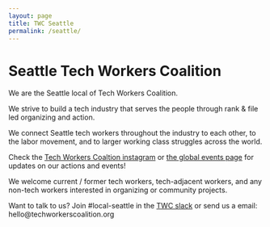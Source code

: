 ```yaml
---
layout: page
title: TWC Seattle
permalink: /seattle/
---
```

<style>h1, .main-wrapper h2, h3 {text-align: left; font-weight: bold;}</style>
# Seattle Tech Workers Coalition

<div class="blurb">
  <p>We are the Seattle local of Tech Workers Coalition.</p>
  <p>We strive to build a tech industry that serves the people through rank & file led organizing and action.</p>
  <p>We connect Seattle tech workers throughout the industry to each other, to the labor movement, and to larger working class struggles across the world.</p>
  <p>Check the <a href="https://www.instagram.com/techworkerscoalition/">Tech Workers Coaltion instagram</a> or <a href="https://techworkerscoalition.org/events">the global events page</a> for updates on our actions and events!</p>
  <p>We welcome current / former tech workers, tech-adjacent workers, and any non-tech workers interested in organizing or community projects.</p>
  <p>Want to talk to us? Join #local-seattle in the <a href="https://techworkerscoalition.org/subscribe/">TWC slack</a> or send us a email: hello@techworkerscoalition.org
  </p>
</div>
